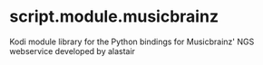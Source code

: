 # script.module.musicbrainz
Kodi module library for the Python bindings for Musicbrainz' NGS webservice developed by alastair
